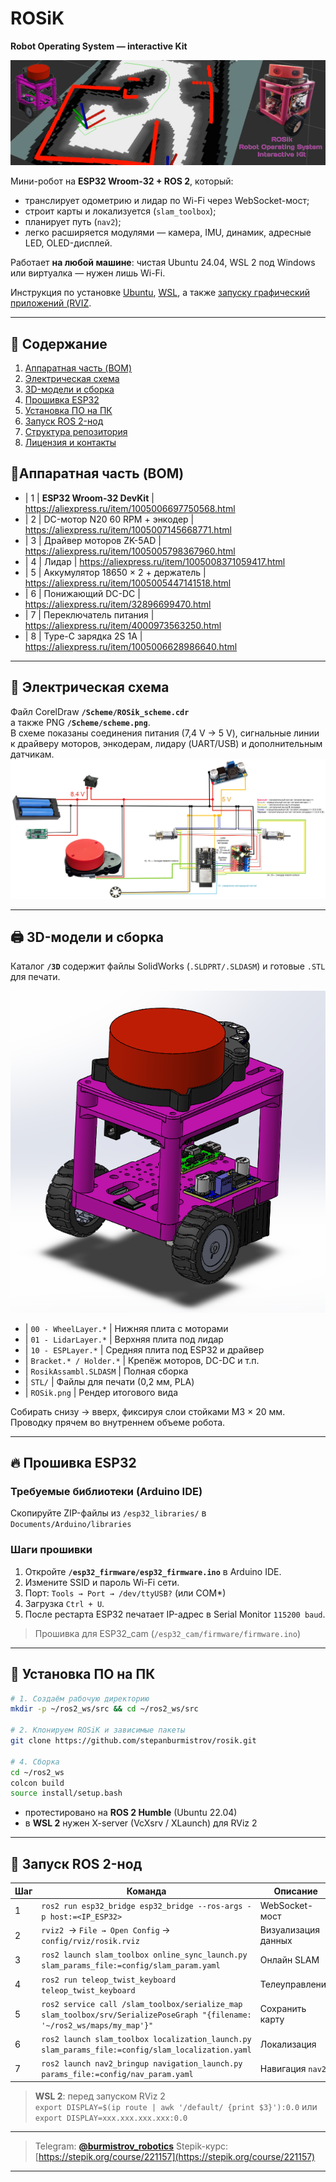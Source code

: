 # ROSiK  
**Robot Operating System — interactive Kit**  

![Робот ROSik](/images/ROSik.png)


Мини-робот на **ESP32 Wroom-32 + ROS 2**, который:
* транслирует одометрию и лидар по Wi-Fi через WebSocket-мост;
* строит карты и локализуется (`slam_toolbox`);
* планирует путь (`nav2`);
* легко расширяется модулями — камера, IMU, динамик, адресные LED, OLED-дисплей.

Работает **на любой машине**: чистая Ubuntu 24.04, WSL 2 под Windows или виртуалка — нужен лишь Wi-Fi.

Инструкция по установке [Ubuntu](https://stepik.org/lesson/1505338/step/1?unit=1525484), [WSL](https://stepik.org/lesson/1505339/step/4?unit=1525485), а также  [запуску графический приложений (RVIZ](https://stepik.org/lesson/1505339/step/5?unit=1525485).



---

## 📑 Содержание
1. [Аппаратная часть (BOM)](#аппаратная-часть-bom)  
2. [Электрическая схема](#электрическая-схема)  
3. [3D-модели и сборка](#3d-модели-и-сборка)  
4. [Прошивка ESP32](#прошивка-esp32)  
5. [Установка ПО на ПК](#установка-по-на-пк)  
6. [Запуск ROS 2-нод](#запуск-ros-2-нод)  
7. [Структура репозитория](#структура-репозитория)  
8. [Лицензия и контакты](#лицензия-и-контакты)



## 🛒<a id="аппаратная-часть-bom">Аппаратная часть (BOM)</a>

* | 1 | **ESP32 Wroom-32 DevKit**         | https://aliexpress.ru/item/1005006697750568.html
* | 2 | DC-мотор N20 60 RPM + энкодер     | https://aliexpress.ru/item/1005007145668771.html
* | 3 | Драйвер моторов ZK-5AD            | https://aliexpress.ru/item/1005005798367960.html
* | 4 | Лидар                             | https://aliexpress.ru/item/1005008371059417.html
* | 5 | Аккумулятор 18650 × 2 + держатель | https://aliexpress.ru/item/1005005447141518.html
* | 6 | Понижающий DC-DC                  | https://aliexpress.ru/item/32896699470.html
* | 7 | Переключатель питания             | https://aliexpress.ru/item/4000973563250.html
* | 8 | Type-C зарядка  2S 1A             | https://aliexpress.ru/item/1005006628986640.html


---

## 🔌 <a id="электрическая-схема">Электрическая схема</a>

Файл CorelDraw **`/Scheme/ROSik_scheme.cdr`**  
а также PNG **`/Scheme/scheme.png`**.  
В схеме показаны соединения питания (7,4 V → 5 V), сигнальные линии к драйверу моторов, энкодерам, лидару (UART/USB) и дополнительным датчикам.  
![Схема робота](/Scheme/scheme.png)

---

## 🖨 <a id="3d-модели-и-сборка">3D-модели и сборка</a>

Каталог **`/3D`** содержит файлы SolidWorks (`.SLDPRT/.SLDASM`) и готовые `.STL` для печати.

![3D-модель](images/3d.png)
* | `00 - WheelLayer.*`    | Нижняя плита с моторами 
* | `01 - LidarLayer.*`    | Верхняя плита под лидар 
* | `10 - ESPLayer.*`      | Средняя плита под ESP32 и драйвер 
* | `Bracket.* / Holder.*` | Крепёж моторов, DC-DC и т.п. 
* | `RosikAssambl.SLDASM`  | Полная сборка 
* | `STL/`                 | Файлы для печати (0,2 мм, PLA) 
* | `ROSik.png`            | Рендер итогового вида 

Собирать снизу → вверх, фиксируя слои стойками M3 × 20 мм. Проводку прячем во внутреннем объеме робота.

---

## 🔥 Прошивка ESP32

### Требуемые библиотеки (Arduino IDE)

Скопируйте ZIP-файлы из `/esp32_libraries/` в `Documents/Arduino/libraries`  


### Шаги прошивки

1. Откройте **`/esp32_firmware/esp32_firmware.ino`** в Arduino IDE.  
2. Измените SSID и пароль Wi-Fi сети.  
3. Порт: `Tools → Port → /dev/ttyUSB?` (или COM\*)  
4. Загрузка `Ctrl + U`.  
5. После рестарта ESP32 печатает IP-адрес в Serial Monitor `115200 baud`.

> Прошивка для ESP32_cam (`/esp32_cam/firmware/firmware.ino`) 

---

## 🐧 Установка ПО на ПК

```bash
# 1. Создаём рабочую директорию
mkdir -p ~/ros2_ws/src && cd ~/ros2_ws/src

# 2. Клонируем ROSiK и зависимые пакеты
git clone https://github.com/stepanburmistrov/rosik.git

# 4. Сборка
cd ~/ros2_ws
colcon build
source install/setup.bash

````

* протестировано на **ROS 2 Humble** (Ubuntu 22.04)
* в **WSL 2** нужен X-server (VcXsrv / XLaunch) для RViz 2

---

## 🚀 Запуск ROS 2-нод

| Шаг | Команда                                                                                                                   | Описание            |
| --- | ------------------------------------------------------------------------------------------------------------------------- | ------------------- |
| 1   | `ros2 run esp32_bridge esp32_bridge --ros-args -p host:=<IP_ESP32> `                                                      | WebSocket-мост      |
| 2   | `rviz2`  → `File → Open Config` → `config/rviz/rosik.rviz`                                                                | Визуализация данных |
| 3   | `ros2 launch slam_toolbox online_sync_launch.py slam_params_file:=config/slam_param.yaml`                                 | Онлайн SLAM         |
| 4   | `ros2 run teleop_twist_keyboard teleop_twist_keyboard`                                                                    | Телеуправление      |
| 5   | `ros2 service call /slam_toolbox/serialize_map slam_toolbox/srv/SerializePoseGraph "{filename: '~/ros2_ws/maps/my_map'}"` | Сохранить карту     |
| 6   | `ros2 launch slam_toolbox localization_launch.py slam_params_file:=config/slam_localization.yaml`                         | Локализация         |
| 7   | `ros2 launch nav2_bringup navigation_launch.py params_file:=config/nav_param.yaml`                                        | Навигация `nav2`    |

> **WSL 2**: перед запуском RViz 2<br>
> `export DISPLAY=$(ip route | awk '/default/ {print $3}'):0.0` или
> `export DISPLAY=xxx.xxx.xxx.xxx:0.0`

---

> Telegram: **[@burmistrov\_robotics](https://t.me/burmistrov_robotics)**
> Stepik-курс: [https://stepik.org/course/221157](https://stepik.org/course/221157)


---

